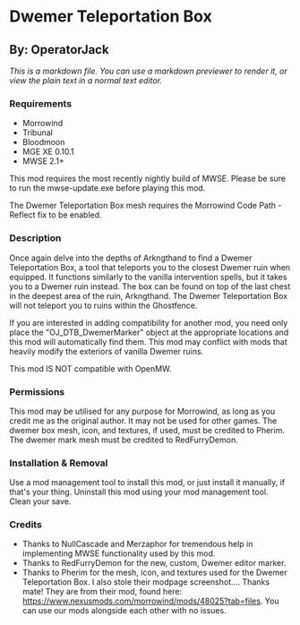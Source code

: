 # Dwemer Teleportation Box

## By: OperatorJack

_This is a markdown file. You can use a markdown previewer to render it, or view the plain text in a normal text editor._

### Requirements

- Morrowind
- Tribunal
- Bloodmoon
- MGE XE 0.10.1
- MWSE 2.1+

This mod requires the most recently nightly build of MWSE. Please be sure to run the mwse-update.exe before playing this mod.

The Dwemer Teleportation Box mesh requires the Morrowind Code Path - Reflect fix to be enabled.

### Description

Once again delve into the depths of Arkngthand to find a Dwemer Teleportation Box, a tool that teleports you to the closest Dwemer ruin when equipped. It functions similarly to the vanilla intervention spells, but it takes you to a Dwemer ruin instead. The box can be found on top of the last chest in the deepest area of the ruin, Arkngthand. The Dwemer Teleportation Box will not teleport you to ruins within the Ghostfence.

If you are interested in adding compatibility for another mod, you need only place the "OJ_DTB_DwemerMarker" object at the appropriate locations and this mod will automatically find them. This mod may conflict with mods that heavily modify the exteriors of vanilla Dwemer ruins.

This mod IS NOT compatible with OpenMW.

### Permissions

This mod may be utilised for any purpose for Morrowind, as long as you credit me as the original author. It may not be used for other games.
The dwemer box mesh, icon, and textures, if used, must be credited to Pherim.
The dwemer mark mesh must be credited to RedFurryDemon.

### Installation & Removal

Use a mod management tool to install this mod, or just install it manually, if that's your thing. Uninstall this mod using your mod management tool. Clean your save.

### Credits

- Thanks to NullCascade and Merzaphor for tremendous help in implementing MWSE functionality used by this mod.
- Thanks to RedFurryDemon for the new, custom, Dwemer editor marker.
- Thanks to Pherim for the mesh, icon, and textures used for the Dwemer Teleportation Box. I also stole their modpage screenshot.... Thanks mate! They are from their mod, found here: https://www.nexusmods.com/morrowind/mods/48025?tab=files. You can use our mods alongside each other with no issues.
